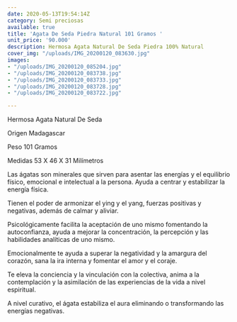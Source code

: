 ```yaml
---
date: 2020-05-13T19:54:14Z
category: Semi preciosas
available: true
title: 'Agata De Seda Piedra Natural 101 Gramos '
unit_price: '90.000'
description: Hermosa Agata Natural De Seda Piedra 100% Natural
cover_img: "/uploads/IMG_20200120_083630.jpg"
images:
- "/uploads/IMG_20200120_085204.jpg"
- "/uploads/IMG_20200120_083738.jpg"
- "/uploads/IMG_20200120_083733.jpg"
- "/uploads/IMG_20200120_083728.jpg"
- "/uploads/IMG_20200120_083722.jpg"

---
```

Hermosa Agata Natural De Seda 

Origen Madagascar 

Peso 101 Gramos 

Medidas 53 X 46 X 31 Milímetros 

Las ágatas son minerales que sirven para asentar las energías y el equilibrio físico, emocional e intelectual a la persona. Ayuda a centrar y estabilizar la energía física.

Tienen el poder de armonizar el ying y el yang, fuerzas positivas y negativas, además de calmar y aliviar.

Psicológicamente facilita la aceptación de uno mismo fomentando la autoconfianza, ayuda a mejorar la concentración, la percepción y las habilidades analíticas de uno mismo.

Emocionalmente te ayuda a superar la negatividad y la amargura del corazón, sana la ira interna y fomentar el amor y el coraje.

Te eleva la conciencia y la vinculación con la colectiva, anima a la contemplación y la asimilación de las experiencias de la vida a nivel espiritual.

A nivel curativo, el ágata estabiliza el aura eliminando o transformando las energías negativas.